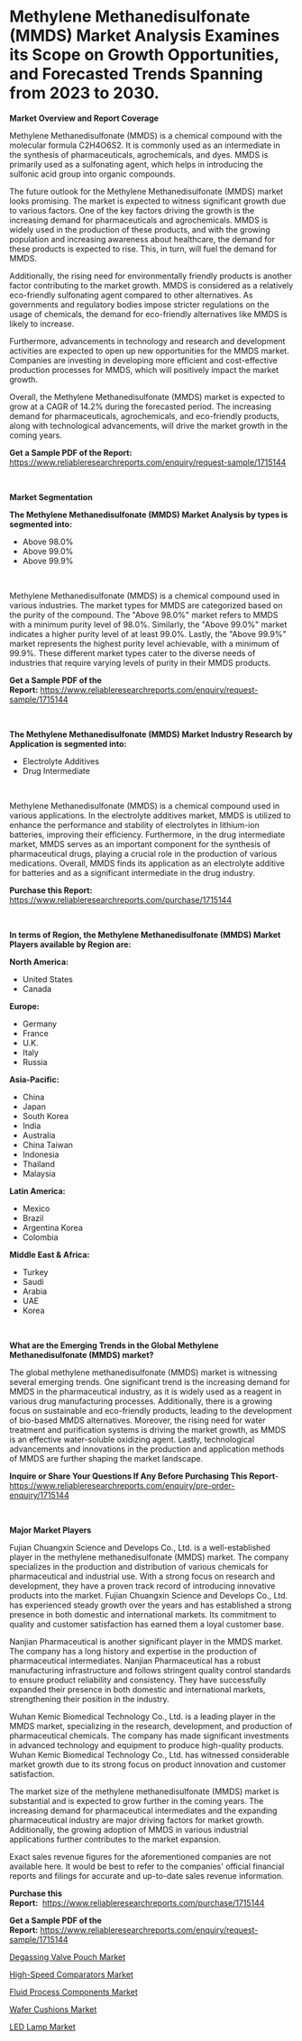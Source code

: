 <p><h1>Methylene Methanedisulfonate (MMDS) Market Analysis Examines its Scope on Growth Opportunities, and Forecasted Trends Spanning from 2023 to 2030.</h1></p><p><strong>Market Overview and Report Coverage</strong></p>
<p><p>Methylene Methanedisulfonate (MMDS) is a chemical compound with the molecular formula C2H4O6S2. It is commonly used as an intermediate in the synthesis of pharmaceuticals, agrochemicals, and dyes. MMDS is primarily used as a sulfonating agent, which helps in introducing the sulfonic acid group into organic compounds.</p><p>The future outlook for the Methylene Methanedisulfonate (MMDS) market looks promising. The market is expected to witness significant growth due to various factors. One of the key factors driving the growth is the increasing demand for pharmaceuticals and agrochemicals. MMDS is widely used in the production of these products, and with the growing population and increasing awareness about healthcare, the demand for these products is expected to rise. This, in turn, will fuel the demand for MMDS.</p><p>Additionally, the rising need for environmentally friendly products is another factor contributing to the market growth. MMDS is considered as a relatively eco-friendly sulfonating agent compared to other alternatives. As governments and regulatory bodies impose stricter regulations on the usage of chemicals, the demand for eco-friendly alternatives like MMDS is likely to increase.</p><p>Furthermore, advancements in technology and research and development activities are expected to open up new opportunities for the MMDS market. Companies are investing in developing more efficient and cost-effective production processes for MMDS, which will positively impact the market growth.</p><p>Overall, the Methylene Methanedisulfonate (MMDS) market is expected to grow at a CAGR of 14.2% during the forecasted period. The increasing demand for pharmaceuticals, agrochemicals, and eco-friendly products, along with technological advancements, will drive the market growth in the coming years.</p></p>
<p><strong>Get a Sample PDF of the Report:</strong> <a href="https://www.reliableresearchreports.com/enquiry/request-sample/1715144">https://www.reliableresearchreports.com/enquiry/request-sample/1715144</a></p>
<p>&nbsp;</p>
<p><strong>Market Segmentation</strong></p>
<p><strong>The Methylene Methanedisulfonate (MMDS) Market Analysis by types is segmented into:</strong></p>
<p><ul><li>Above 98.0%</li><li>Above 99.0%</li><li>Above 99.9%</li></ul></p>
<p>&nbsp;</p>
<p><p>Methylene Methanedisulfonate (MMDS) is a chemical compound used in various industries. The market types for MMDS are categorized based on the purity of the compound. The "Above 98.0%" market refers to MMDS with a minimum purity level of 98.0%. Similarly, the "Above 99.0%" market indicates a higher purity level of at least 99.0%. Lastly, the "Above 99.9%" market represents the highest purity level achievable, with a minimum of 99.9%. These different market types cater to the diverse needs of industries that require varying levels of purity in their MMDS products.</p></p>
<p><strong>Get a Sample PDF of the Report:</strong>&nbsp;<a href="https://www.reliableresearchreports.com/enquiry/request-sample/1715144">https://www.reliableresearchreports.com/enquiry/request-sample/1715144</a></p>
<p>&nbsp;</p>
<p><strong>The Methylene Methanedisulfonate (MMDS) Market Industry Research by Application is segmented into:</strong></p>
<p><ul><li>Electrolyte Additives</li><li>Drug Intermediate</li></ul></p>
<p>&nbsp;</p>
<p><p>Methylene Methanedisulfonate (MMDS) is a chemical compound used in various applications. In the electrolyte additives market, MMDS is utilized to enhance the performance and stability of electrolytes in lithium-ion batteries, improving their efficiency. Furthermore, in the drug intermediate market, MMDS serves as an important component for the synthesis of pharmaceutical drugs, playing a crucial role in the production of various medications. Overall, MMDS finds its application as an electrolyte additive for batteries and as a significant intermediate in the drug industry.</p></p>
<p><strong>Purchase this Report:</strong>&nbsp; <a href="https://www.reliableresearchreports.com/purchase/1715144">https://www.reliableresearchreports.com/purchase/1715144</a></p>
<p>&nbsp;</p>
<p><strong>In terms of Region, the Methylene Methanedisulfonate (MMDS) Market Players available by Region are:</strong></p>
<p>
    <p> <strong> North America: </strong>
        <ul>
            <li>United States</li>
            <li>Canada</li>
        </ul>
        </p> 
    <p> <strong> Europe: </strong>
        <ul>
            <li>Germany</li>
            <li>France</li>
            <li>U.K.</li>
            <li>Italy</li>
            <li>Russia</li>
        </ul>
        </p> 
    <p> <strong> Asia-Pacific: </strong>
        <ul>
            <li>China</li>
            <li>Japan</li>
            <li>South Korea</li>
            <li>India</li>
            <li>Australia</li>
            <li>China Taiwan</li>
            <li>Indonesia</li>
            <li>Thailand</li>
            <li>Malaysia</li>
        </ul>
        </p> 
    <p> <strong> Latin America: </strong>
        <ul>
            <li>Mexico</li>
            <li>Brazil</li>
            <li>Argentina Korea</li>
            <li>Colombia</li>
        </ul>
        </p> 
    <p> <strong> Middle East & Africa: </strong>
        <ul>
            <li>Turkey</li>
            <li>Saudi</li>
            <li>Arabia</li>
            <li>UAE</li>
            <li>Korea</li>
        </ul>
    </p>
    </p>
<p>&nbsp;</p>
<p><strong>What are the Emerging Trends in the Global Methylene Methanedisulfonate (MMDS) market?</strong></p>
<p><p>The global methylene methanedisulfonate (MMDS) market is witnessing several emerging trends. One significant trend is the increasing demand for MMDS in the pharmaceutical industry, as it is widely used as a reagent in various drug manufacturing processes. Additionally, there is a growing focus on sustainable and eco-friendly products, leading to the development of bio-based MMDS alternatives. Moreover, the rising need for water treatment and purification systems is driving the market growth, as MMDS is an effective water-soluble oxidizing agent. Lastly, technological advancements and innovations in the production and application methods of MMDS are further shaping the market landscape.</p></p>
<p><strong>Inquire or Share Your Questions If Any Before Purchasing This Report</strong>- <a href="https://www.reliableresearchreports.com/enquiry/pre-order-enquiry/1715144">https://www.reliableresearchreports.com/enquiry/pre-order-enquiry/1715144</a></p>
<p>&nbsp;</p>
<p><strong>Major Market Players</strong></p>
<p><p>Fujian Chuangxin Science and Develops Co., Ltd. is a well-established player in the methylene methanedisulfonate (MMDS) market. The company specializes in the production and distribution of various chemicals for pharmaceutical and industrial use. With a strong focus on research and development, they have a proven track record of introducing innovative products into the market. Fujian Chuangxin Science and Develops Co., Ltd. has experienced steady growth over the years and has established a strong presence in both domestic and international markets. Its commitment to quality and customer satisfaction has earned them a loyal customer base.</p><p>Nanjian Pharmaceutical is another significant player in the MMDS market. The company has a long history and expertise in the production of pharmaceutical intermediates. Nanjian Pharmaceutical has a robust manufacturing infrastructure and follows stringent quality control standards to ensure product reliability and consistency. They have successfully expanded their presence in both domestic and international markets, strengthening their position in the industry.</p><p>Wuhan Kemic Biomedical Technology Co., Ltd. is a leading player in the MMDS market, specializing in the research, development, and production of pharmaceutical chemicals. The company has made significant investments in advanced technology and equipment to produce high-quality products. Wuhan Kemic Biomedical Technology Co., Ltd. has witnessed considerable market growth due to its strong focus on product innovation and customer satisfaction.</p><p>The market size of the methylene methanedisulfonate (MMDS) market is substantial and is expected to grow further in the coming years. The increasing demand for pharmaceutical intermediates and the expanding pharmaceutical industry are major driving factors for market growth. Additionally, the growing adoption of MMDS in various industrial applications further contributes to the market expansion.</p><p>Exact sales revenue figures for the aforementioned companies are not available here. It would be best to refer to the companies' official financial reports and filings for accurate and up-to-date sales revenue information.</p></p>
<p><strong>Purchase this Report:</strong>&nbsp;&nbsp;<a href="https://www.reliableresearchreports.com/purchase/1715144">https://www.reliableresearchreports.com/purchase/1715144</a></p>
<p></p>
<p><strong>Get a Sample PDF of the Report:</strong>&nbsp;<a href="https://www.reliableresearchreports.com/enquiry/request-sample/1715144">https://www.reliableresearchreports.com/enquiry/request-sample/1715144</a></p>
<p><p><a href="https://github.com/gshchiplitsov/Market-Research-Report-List-1/blob/main/degassing-valve-pouch-market.md">Degassing Valve Pouch Market</a></p><p><a href="https://medium.com/@devidwarnerrp23/analyzing-high-speed-comparators-market-global-industry-perspective-and-forecast-2023-to-2030-ec9cfb8da6cb">High-Speed Comparators Market</a></p><p><a href="https://medium.com/@adityalohrp23/fluid-process-components-market-competitive-analysis-market-trends-and-forecast-to-2030-8c3a8ecc89de">Fluid Process Components Market</a></p><p><a href="https://medium.com/@rameshramurp23/wafer-cushions-market-furnishes-information-on-market-share-market-trends-and-market-growth-fc2a2293ce78">Wafer Cushions Market</a></p><p><a href="https://github.com/rahu1503/Market-Research-Report-List-1/blob/main/led-lamp-market.md">LED Lamp Market</a></p></p>